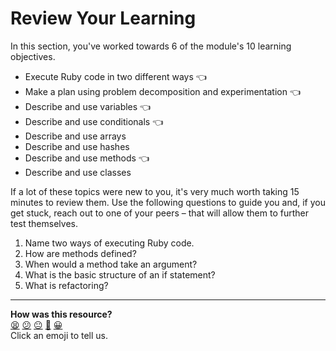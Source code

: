 # Review Your Learning

In this section, you've worked towards 6 of the module's 10 learning objectives.

- Execute Ruby code in two different ways :point_left:
- Make a plan using problem decomposition and experimentation :point_left:
- Describe and use variables :point_left:
- Describe and use conditionals :point_left:
- Describe and use arrays
- Describe and use hashes
- Describe and use methods :point_left:
- Describe and use classes

If a lot of these topics were new to you, it's very much worth taking 15 minutes to review them. Use the following questions to guide you and, if you get stuck, reach out to one of your peers – that will allow them to further test themselves.

1. Name two ways of executing Ruby code.
2. How are methods defined?
3. When would a method take an argument?
4. What is the basic structure of an if statement?
5. What is refactoring?


<!-- BEGIN GENERATED SECTION DO NOT EDIT -->

---

**How was this resource?**  
[😫](https://airtable.com/shrUJ3t7KLMqVRFKR?prefill_Repository=makersacademy/ruby_foundations&prefill_File=chapter1/11_review.md&prefill_Sentiment=😫) [😕](https://airtable.com/shrUJ3t7KLMqVRFKR?prefill_Repository=makersacademy/ruby_foundations&prefill_File=chapter1/11_review.md&prefill_Sentiment=😕) [😐](https://airtable.com/shrUJ3t7KLMqVRFKR?prefill_Repository=makersacademy/ruby_foundations&prefill_File=chapter1/11_review.md&prefill_Sentiment=😐) [🙂](https://airtable.com/shrUJ3t7KLMqVRFKR?prefill_Repository=makersacademy/ruby_foundations&prefill_File=chapter1/11_review.md&prefill_Sentiment=🙂) [😀](https://airtable.com/shrUJ3t7KLMqVRFKR?prefill_Repository=makersacademy/ruby_foundations&prefill_File=chapter1/11_review.md&prefill_Sentiment=😀)  
Click an emoji to tell us.

<!-- END GENERATED SECTION DO NOT EDIT -->
